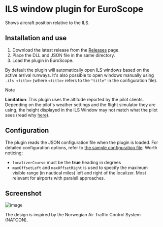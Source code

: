 # ILS window plugin for EuroScope

Shows aircraft position relative to the ILS.

## Installation and use

1. Download the latest release from the [Releases](https://github.com/EvenAR/ILS-Window/releases) page.
2. Place the DLL and JSON file in the same directory.
3. Load the plugin in EuroScope.

By default the plugin will automatically open ILS windows based on the active arrival runways. It's also possible to open windows manually using `.ils <title>` (where `<title>` refers to the `"title"` in the configuration file).

> [!NOTE]
> **Limitation**: This plugin uses the altitude reported by the pilot clients. Depending on the pilot's weather settings and the flight simulator they are using, the height displayed in the ILS Window may not match what the pilot sees (read why [here](https://forums.flightsimulator.com/t/vatsim-ivao-pilotedge-users-be-aware-of-an-important-bug/426142/468)).

## Configuration

The plugin reads the JSON configuration file when the plugin is loaded. For detailed configuration options, refer to [the sample configuration file](/Sample%20config). Worth noticing:

- `localizerCourse` must be the **true** heading in degrees
- `maxOffsetLeft` and `maxOffsetRight` is used to specify the maximum visible range (in nautical miles) left and right of the localizer. Most relevant for airports with paralell approaches.

## Screenshot

![image](https://github.com/user-attachments/assets/49e513da-1fa5-4483-8823-f557a293c05a)

The design is inspired by the Norwegian Air Traffic Control System (NATCON).
